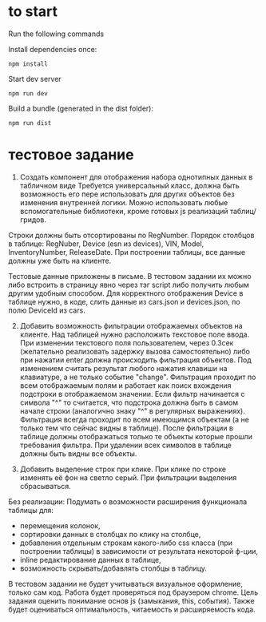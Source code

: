 # to start

Run the following commands

Install dependencies once:
```
npm install
```
Start dev server
```
npm run dev
```

Build a bundle (generated in the dist folder):
```
npm run dist
```

# тестовое задание

1. Создать компонент для отображения набора однотипных данных в табличном виде
   Требуется универсальный класс, должна быть возможность его пере использовать для других объектов без изменения
   внутренней логики.
   Можно использовать любые вспомогательные библиотеки, кроме готовых js реализаций таблиц/гридов.

Строки должны быть отсортированы по RegNumber.
Порядок столбцов в таблице: RegNuber, Device (esn из devices), VIN, Model, InventoryNumber, ReleaseDate.
При построении таблицы, все данные должны уже быть на клиенте.

Тестовые данные приложены в письме.
В тестовом задании их можно либо встроить в страницу явно через тэг script либо получить любым другим удобным способом.
Для корректного отображения Device в таблице нужно, в коде, слить данные из cars.json и devices.json, по полю DeviceId
из cars.

2. Добавить возможность фильтрации отображаемых объектов на клиенте.
   Над таблицей нужно расположить текстовое поле ввода.
   При изменении текстового поля пользователем, через 0.3сек (желательно реализовать задержку вызова самостоятельно)
   либо при нажатии enter должна происходить фильтрация объектов.
   Под изменением считать результат любого нажатия клавиши на клавиатуре, а не только событие "change".
   Фильтрация проходит по всем отображаемым полям и работает как поиск вхождения подстроки в отображаемом значении.
   Если фильтр начинается с символа "^" то считается, что подстрока должна быть в самом начале строки (аналогично
   знаку "^" в регулярных выражениях).
   Фильтрация всегда проходит по всем имеющимся объектам (а не только тем что сейчас видны в таблице).
   После фильтрации в таблице должны отображаться только те объекты которые прошли требования фильтра.
   При удалении всех символов в таблице должны быть видны все объекты.


3. Добавить выделение строк при клике.
   При клике по строке изменять её фон на светло серый. При фильтрации выделения сбрасываться.

Без реализации:
Подумать о возможности расширения функционала таблицы для:

* перемещения колонок,
* сортировки данных в столбцах по клику на столбце,
* добавления отдельным строкам какого-либо css класса (при построении таблицы) в зависимости от результата некоторой
  ф-ции,
* inline редактирование данных в таблице,
* возможность скрывать/добавлять столбцы в таблицу.

В тестовом задании не будет учитываться визуальное оформление, только сам код.
Работа будет проверяться под браузером chrome.
Цель задания оценить понимание основ js (замыкания, this, события).
Также будет оцениваться оптимальность, читаемость и расширяемость кода.
